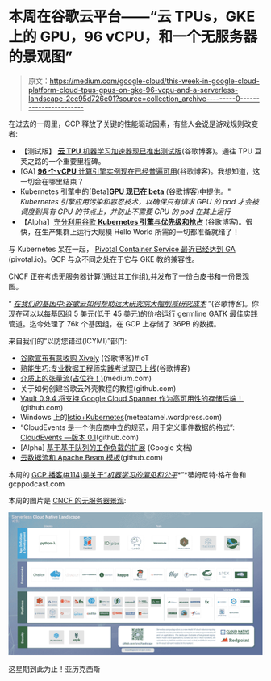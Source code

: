 # 本周在谷歌云平台——“云 TPUs，GKE 上的 GPU，96 vCPU，和一个无服务器的景观图”

> 原文：<https://medium.com/google-cloud/this-week-in-google-cloud-platform-cloud-tpus-gpus-on-gke-96-vcpu-and-a-serverless-landscape-2ec95d726e01?source=collection_archive---------0----------------------->

在过去的一周里，GCP 释放了关键的性能驱动因素，有些人会说是游戏规则改变者:

*   【测试版】 [**云 TPU** 机器学习加速器现已推出测试版](http://goo.gl/cfGPtB)(谷歌博客)。通往 TPU 豆荚之路的一个重要里程碑。
*   [GA] [**96 个 vCPU** 计算引擎实例现在已经普遍可用](http://goo.gl/hzycoQ)(谷歌博客)。我想知道，这一切会在哪里结束？
*   Kubernetes 引擎中的[Beta][**GPU 现已在 beta**](http://goo.gl/yXbrZv) (谷歌博客)中提供。" *Kubernetes 引擎应用污染和容忍技术，以确保只有请求 GPU 的 pod 才会被调度到具有 GPU 的节点上，并防止不需要 GPU 的 pod 在其上运行*
*   【Alpha】[充分利用谷歌 **Kubernetes 引擎**与**优先级和抢占**](http://goo.gl/JEgT6B) (谷歌博客)。很快，在生产集群上运行大规模 Hello World 所需的一切都准备就绪了！

与 Kubernetes 呆在一起， [Pivotal Container Service 最近已经达到 GA](http://goo.gl/ay3jty) (pivotal.io)。GCP 与众不同之处在于它与 GKE 教的兼容性。

CNCF 正在考虑无服务器计算(通过其工作组),并发布了一份白皮书和一份景观图。

“ [*在我们的基因中:谷歌云如何帮助远大研究院大幅削减研究成本*](http://goo.gl/WkpnQi) ”(谷歌博客)。你现在可以以每基因组 5 美元(低于 45 美元)的价格运行 germline GATK 最佳实践管道。迄今处理了 76k 个基因组，在 GCP 上存储了 36PB 的数据。

来自我们的“以防您错过(ICYMI)”部门:

*   [谷歌宣布有意收购 Xively](http://goo.gl/BmprS3) (谷歌博客)#IoT
*   [熟能生巧:专业数据工程师实践考试现已上线](http://goo.gl/v6FfFj)(谷歌博客)
*   [介质上的张量流(占位符！)](http://goo.gl/8ixEm3)(medium.com)
*   关于如何创建谷歌云外壳教程的教程(github.com)
*   [Vault 0.9.4 将支持 Google Cloud Spanner 作为高可用性的存储后端！](http://goo.gl/eU5uVP)(github.com)
*   Windows 上的[Istio+Kubernetes](http://goo.gl/YiZt2a)(meteatamel.wordpress.com)
*   “CloudEvents 是一个供应商中立的规范，用于定义事件数据的格式”: [CloudEvents —版本 0.1](http://goo.gl/5Axyxi)(github.com)
*   [Alpha] [基于基于队列的工作负载的扩展](http://goo.gl/fnRQJQ) (Google 文档)
*   [云数据流和 Apache Beam 模板](http://goo.gl/Y433m8)(github.com)

本周的 [GCP 播客(#114)是关于“*机器学习的偏见和公平*](http://goo.gl/XxVXJG)*”*蒂姆尼特·格布鲁和 gcppodcast.com

本周的图片是 [CNCF 的无服务器景观](http://goo.gl/sgrJ8k):

![](img/2cd1445669ea06894790805b8e408776.png)

这星期到此为止！亚历克西斯